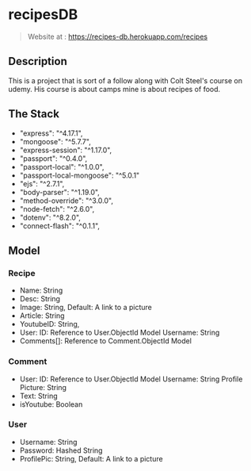 # recipesDB

> Website at : https://recipes-db.herokuapp.com/recipes

## Description
This is a project that is sort of a follow along with Colt Steel's course on udemy. His course is about camps mine is about recipes of food.

## The Stack

- "express": "^4.17.1",
- "mongoose": "^5.7.7",
- "express-session": "^1.17.0",
- "passport": "^0.4.0",
- "passport-local": "^1.0.0",
- "passport-local-mongoose": "^5.0.1"
- "ejs": "^2.7.1",
- "body-parser": "^1.19.0",
- "method-override": "^3.0.0",
- "node-fetch": "^2.6.0",
- "dotenv": "^8.2.0",
- "connect-flash": "^0.1.1",

## Model

### Recipe

- Name: String
- Desc: String
- Image: String, Default: A link to a picture
- Article: String
- YoutubeID: String,
- User: ID: Reference to User.ObjectId Model
  Username: String
- Comments[]: Reference to Comment.ObjectId Model

### Comment

- User: ID: Reference to User.ObjectId Model
  Username: String
  Profile Picture: String
- Text: String
- isYoutube: Boolean

### User

- Username: String
- Password: Hashed String
- ProfilePic: String, Default: A link to a picture
